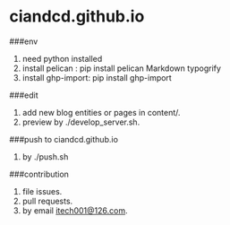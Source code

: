 # ciandcd.github.io

###env
1. need python installed
1. install pelican : pip install pelican Markdown typogrify
1. install ghp-import: pip install ghp-import

###edit
1. add new blog entities or pages in content/.
1. preview by ./develop_server.sh.

###push to ciandcd.github.io
1. by ./push.sh


###contribution
1. file issues.
1. pull requests.
1. by email itech001@126.com.

